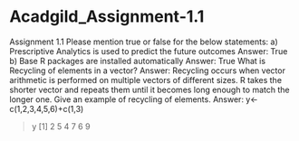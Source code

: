 # Acadgild_Assignment-1.1
Assignment 1.1
Please mention true or false for the below statements:
a) Prescriptive Analytics is used to predict the future outcomes
Answer: True
b) Base R packages are installed automatically
Answer: True
What is Recycling of elements in a vector?
Answer: Recycling occurs when vector arithmetic is performed on multiple vectors of different sizes. R takes the shorter vector and repeats them until it becomes long enough to match the longer one.
Give an example of recycling of elements.
Answer: y<- c(1,2,3,4,5,6)+c(1,3)
> y
[1] 2 5 4 7 6 9
